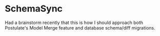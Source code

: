 # SchemaSync

Had a brainstorm recently that this is how I should approach both Postulate's Model Merge feature and database schema/diff migrations.
